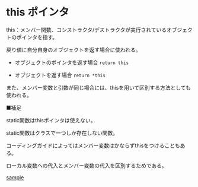 # this ポインタ

this：メンバー関数、コンストラクタ/デストラクタが実行されているオブジェクトのポインタを指す。

戻り値に自分自身のオブジェクトを返す場合に使われる。
* オブジェクトのポインタを返す場合
```return this```

* オブジェクトを返す場合
```return *this```

また、メンバー変数と引数が同じ場合には、thisを用いて区別する方法としても使われる。

■補足

static関数はthisポインタは使えない。

static関数はクラスで一つしか存在しない関数。

コーディングガイドによってはメンバー変数はかならずthisをつけることもある。

ローカル変数への代入とメンバー変数の代入を区別するためである。


[sample](/thispointer/src/thisample.cpp)

